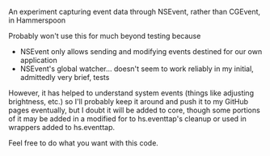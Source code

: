 An experiment capturing event data through NSEvent, rather than CGEvent, in Hammerspoon

Probably won't use this for much beyond testing because
* NSEvent only allows sending and modifying events destined for our own application
* NSEvent's global watcher... doesn't seem to work reliably in my initial, admittedly very brief, tests

However, it has helped to understand system events (things like adjusting brightness, etc.) so I'll probably keep it around and push it to my GitHub pages eventually, but I doubt it will be added to core, though some portions of it may be added in a modified for to hs.eventtap's cleanup or used in wrappers added to hs.eventtap.

Feel free to do what you want with this code.
